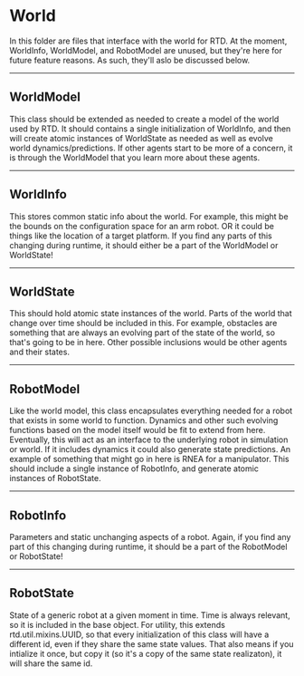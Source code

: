 # World

In this folder are files that interface with the world for RTD.
At the moment, WorldInfo, WorldModel, and RobotModel are unused, but they're here for future feature reasons.
As such, they'll aslo be discussed below.

---

## WorldModel

This class should be extended as needed to create a model of the world used by RTD.
It should contains a single initialization of WorldInfo, and then will create atomic instances of WorldState as needed as well as evolve world dynamics/predictions.
If other agents start to be more of a concern, it is through the WorldModel that you learn more about these agents.

---

## WorldInfo

This stores common static info about the world.
For example, this might be the bounds on the configuration space for an arm robot.
OR it could be things like the location of a target platform.
If you find any parts of this changing during runtime, it should either be a part of the WorldModel or WorldState!

---

## WorldState

This should hold atomic state instances of the world.
Parts of the world that change over time should be included in this.
For example, obstacles are something that are always an evolving part of the state of the world, so that's going to be in here.
Other possible inclusions would be other agents and their states.

---

## RobotModel

Like the world model, this class encapsulates everything needed for a robot that exists in some world to function.
Dynamics and other such evolving functions based on the model itself would be fit to extend from here.
Eventually, this will act as an interface to the underlying robot in simulation or world.
If it includes dynamics it could also generate state predictions.
An example of something that might go in here is RNEA for a manipulator.
This should include a single instance of RobotInfo, and generate atomic instances of RobotState.

---

## RobotInfo

Parameters and static unchanging aspects of a robot.
Again, if you find any part of this changing during runtime, it should be a part of the RobotModel or RobotState!

---

## RobotState

State of a generic robot at a given moment in time.
Time is always relevant, so it is included in the base object.
For utility, this extends rtd.util.mixins.UUID, so that every initialization of this class will have a different id, even if they share the same state values.
That also means if you intialize it once, but copy it (so it's a copy of the same state realizaton), it will share the same id.
